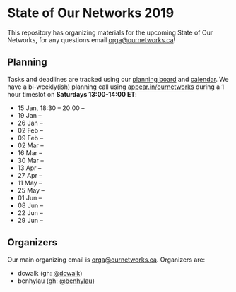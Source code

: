# State of Our Networks 2019

This repository has organizing materials for the upcoming State of Our Networks, for any questions email orga@ournetworks.ca!

## Planning

Tasks and deadlines are tracked using our [planning board](https://github.com/ournetworks/2019/projects/1) and [calendar](https://calendar.google.com/calendar/ical/aers7atolh0uurlfmkoki9kikg%40group.calendar.google.com/public/basic.ics). We have a bi-weekly(ish) planning call using [appear.in/ournetworks](https://appear.in/ournetworks) during a 1 hour timeslot on **Saturdays 13:00-14:00 ET**:
- 15 Jan, 18:30 – 20:00 –
- 19 Jan –
- 26 Jan –
- 02 Feb –
- 09 Feb –
- 02 Mar –
- 16 Mar –
- 30 Mar –
- 13 Apr –
- 27 Apr –
- 11 May –
- 25 May –
- 01 Jun –
- 08 Jun – 
- 22 Jun –
- 29 Jun –




## Organizers

Our main organizing email is orga@ournetworks.ca. Organizers are:

- dcwalk (gh: [@dcwalk](https://github.com/dcwalk))
- benhylau (gh: [@benhylau](https://github.com/benhylau))
